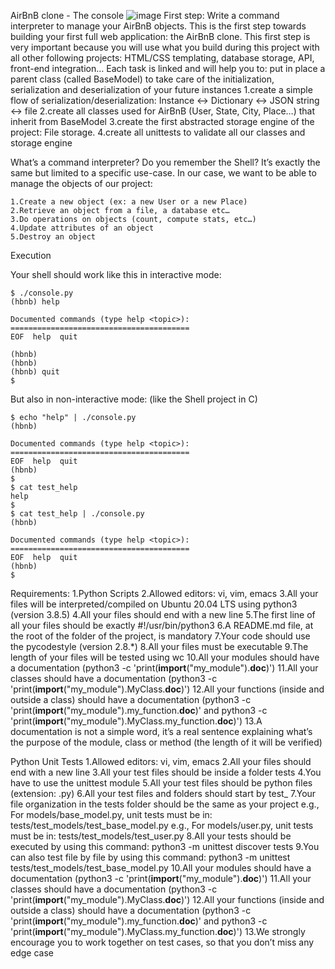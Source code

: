 AirBnB clone - The console
![image](https://user-images.githubusercontent.com/113606328/223416158-c7e16fd3-6d94-4202-a5f7-6c931c617949.png)
First step: Write a command interpreter to manage your AirBnB objects.
This is the first step towards building your first full web application: the AirBnB clone. This first step is very important because you will use what you build during this project with all other following projects: HTML/CSS templating, database storage, API, front-end integration…
Each task is linked and will help you to:
   put in place a parent class (called BaseModel) to take care of the initialization, serialization and deserialization of your future instances
   1.create a simple flow of serialization/deserialization: Instance <-> Dictionary <-> JSON string <-> file
   2.create all classes used for AirBnB (User, State, City, Place…) that inherit from BaseModel
   3.create the first abstracted storage engine of the project: File storage.
   4.create all unittests to validate all our classes and storage engine
   
   What’s a command interpreter?
Do you remember the Shell? It’s exactly the same but limited to a specific use-case. In our case, we want to be able to manage the objects of our project:

    1.Create a new object (ex: a new User or a new Place)
    2.Retrieve an object from a file, a database etc…
    3.Do operations on objects (count, compute stats, etc…)
    4.Update attributes of an object
    5.Destroy an object
    
   Execution
   
 Your shell should work like this in interactive mode:
 
    $ ./console.py
    (hbnb) help

    Documented commands (type help <topic>):
    ========================================
    EOF  help  quit

    (hbnb) 
    (hbnb) 
    (hbnb) quit
    $

But also in non-interactive mode: (like the Shell project in C)

    $ echo "help" | ./console.py
    (hbnb)

    Documented commands (type help <topic>):
    ========================================
    EOF  help  quit
    (hbnb) 
    $
    $ cat test_help
    help
    $
    $ cat test_help | ./console.py
    (hbnb)

    Documented commands (type help <topic>):
    ========================================
    EOF  help  quit
    (hbnb) 
    $


Requirements:
      1.Python Scripts
      2.Allowed editors: vi, vim, emacs
      3.All your files will be interpreted/compiled on Ubuntu 20.04 LTS using python3 (version 3.8.5)
      4.All your files should end with a new line
      5.The first line of all your files should be exactly #!/usr/bin/python3
      6.A README.md file, at the root of the folder of the project, is mandatory
      7.Your code should use the pycodestyle (version 2.8.*)
      8.All your files must be executable
      9.The length of your files will be tested using wc
      10.All your modules should have a documentation (python3 -c 'print(__import__("my_module").__doc__)')
      11.All your classes should have a documentation (python3 -c 'print(__import__("my_module").MyClass.__doc__)')
      12.All your functions (inside and outside a class) should have a documentation (python3 -c 'print(__import__("my_module").my_function.__doc__)' and python3 -c 'print(__import__("my_module").MyClass.my_function.__doc__)')
      13.A documentation is not a simple word, it’s a real sentence explaining what’s the purpose of the module, class or method (the length of it will be verified)

 Python Unit Tests
   1.Allowed editors: vi, vim, emacs
   2.All your files should end with a new line
   3.All your test files should be inside a folder tests
   4.You have to use the unittest module
   5.All your test files should be python files (extension: .py)
   6.All your test files and folders should start by test_
   7.Your file organization in the tests folder should be the same as your project
   e.g., For models/base_model.py, unit tests must be in: tests/test_models/test_base_model.py
   e.g., For models/user.py, unit tests must be in: tests/test_models/test_user.py
   8.All your tests should be executed by using this command: python3 -m unittest discover tests
   9.You can also test file by file by using this command: python3 -m unittest tests/test_models/test_base_model.py
   10.All your modules should have a documentation (python3 -c 'print(__import__("my_module").__doc__)')
   11.All your classes should have a documentation (python3 -c 'print(__import__("my_module").MyClass.__doc__)')
   12.All your functions (inside and outside a class) should have a documentation (python3 -c 'print(__import__("my_module").my_function.__doc__)' and python3 -c 'print(__import__("my_module").MyClass.my_function.__doc__)')
   13.We strongly encourage you to work together on test cases, so that you don’t miss any edge case


